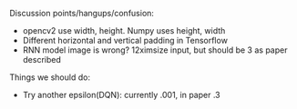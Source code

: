Discussion points/hangups/confusion:
 - opencv2 use width, height. Numpy uses height, width
 - Different horizontal and vertical padding in Tensorflow
 - RNN model image is wrong? 12ximsize input, but should be 3 as paper described

Things we should do:
 - Try another epsilon(DQN): currently .001, in paper .3
